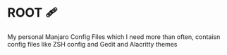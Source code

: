 # ROOT 🩹

My personal Manjaro Config Files which I need more than often, contaisn config files like ZSH config and Gedit and Alacritty themes

